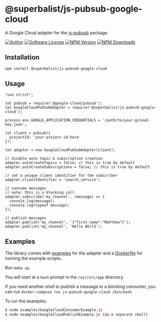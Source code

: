 # @superbalist/js-pubsub-google-cloud

A Google Cloud adapter for the [js-pubsub](https://github.com/Superbalist/js-pubsub) package.

[![Author](http://img.shields.io/badge/author-@superbalist-blue.svg?style=flat-square)](https://twitter.com/superbalist)
[![Software License](https://img.shields.io/badge/license-MIT-brightgreen.svg?style=flat-square)](LICENSE)
[![NPM Version](https://img.shields.io/npm/v/@superbalist/js-pubsub-google-cloud.svg)](https://www.npmjs.com/package/@superbalist/js-pubsub-google-cloud)
[![NPM Downloads](https://img.shields.io/npm/dt/@superbalist/js-pubsub-google-cloud.svg)](https://www.npmjs.com/package/@superbalist/js-pubsub-google-cloud)


## Installation

```bash
npm install @superbalist/js-pubsub-google-cloud
```
    
## Usage

```node
"use strict";

let pubsub = require('@google-cloud/pubsub');
let GoogleCloudPubSubAdapter = require('@superbalist/js-pubsub-google-cloud');

process.env.GOOGLE_APPLICATION_CREDENTIALS = '/path/to/your-gcloud-key.json';

let client = pubsub({
  projectId: 'your-project-id-here'
});

let adapter = new GoogleCloudPubSubAdapter(client);

// disable auto topic & subscription creation
adapter.autoCreateTopics = false; // this is true by default
adapter.autoCreateSubscriptions = false; // this is true by default

// set a unique client identifier for the subscriber
adapter.clientIdentifier = 'search_service';

// consume messages
// note: this is a blocking call
adapter.subscribe('my_channel', (message) => {
  console.log(message);
  console.log(typeof message);
});

// publish messages
adapter.publish('my_channel', '{"first_name":"Matthew"}');
adapter.publish('my_channel', 'Hello World');
```

## Examples

The library comes with [examples](examples) for the adapter and a [Dockerfile](Dockerfile) for
running the example scripts.

Run `make up`.

You will start at a `bash` prompt in the `/usr/src/app` directory.

If you need another shell to publish a message to a blocking consumer, you can run `docker-compose run js-pubsub-google-cloud /bin/bash`

To run the examples:
```bash
$ node examples/GoogleCloudConsumerExample.js
$ node examples/GoogleCloudPublishExample.js (in a separate shell)
```
